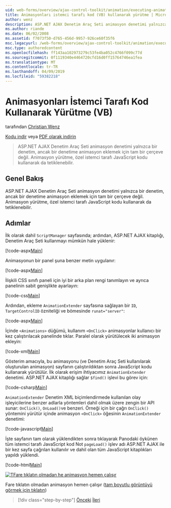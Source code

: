 ```yaml
---
uid: web-forms/overview/ajax-control-toolkit/animation/executing-animations-using-client-side-code-vb
title: Animasyonları istemci tarafı kod (VB) kullanarak yürütme | Microsoft Docs
author: wenz
description: ASP.NET AJAX Denetim Araç Seti animasyon denetimi yalnızca bir denetim, ancak bir denetime animasyon eklemek için tam bir çerçeve değil. Animasyon yürütme...
ms.author: riande
ms.date: 06/02/2008
ms.assetid: f7073f50-d765-456d-9957-926ce60f35f6
msc.legacyurl: /web-forms/overview/ajax-control-toolkit/animation/executing-animations-using-client-side-code-vb
msc.type: authoredcontent
ms.openlocfilehash: ff143aa102973279c53fe4ba052c4766f099c77d
ms.sourcegitcommit: 0f1119340e4464720cfd16d0ff15764746ea1fea
ms.translationtype: MT
ms.contentlocale: tr-TR
ms.lasthandoff: 04/09/2019
ms.locfileid: "59382218"
---
```

# <a name="executing-animations-using-client-side-code-vb"></a>Animasyonları İstemci Tarafı Kod Kullanarak Yürütme (VB)

tarafından [Christian Wenz](https://github.com/wenz)

[Kodu indir](http://download.microsoft.com/download/f/9/a/f9a26acd-8df4-4484-8a18-199e4598f411/Animation10.vb.zip) veya [PDF olarak indirin](http://download.microsoft.com/download/6/7/1/6718d452-ff89-4d3f-a90e-c74ec2d636a3/animation10VB.pdf)

> ASP.NET AJAX Denetim Araç Seti animasyon denetimi yalnızca bir denetim, ancak bir denetime animasyon eklemek için tam bir çerçeve değil. Animasyon yürütme, özel istemci tarafı JavaScript kodu kullanarak da tetiklenebilir.


## <a name="overview"></a>Genel Bakış

ASP.NET AJAX Denetim Araç Seti animasyon denetimi yalnızca bir denetim, ancak bir denetime animasyon eklemek için tam bir çerçeve değil. Animasyon yürütme, özel istemci tarafı JavaScript kodu kullanarak da tetiklenebilir.

## <a name="steps"></a>Adımlar

İlk olarak dahil `ScriptManager` sayfasında; ardından, ASP.NET AJAX kitaplığı, Denetim Araç Seti kullanmayı mümkün hale yüklenir:

[!code-aspx[Main](executing-animations-using-client-side-code-vb/samples/sample1.aspx)]

Animasyonun bir panel şuna benzer metin uygulanır:

[!code-aspx[Main](executing-animations-using-client-side-code-vb/samples/sample2.aspx)]

İlişkili CSS sınıfı paneli için iyi bir arka plan rengi tanımlayın ve ayrıca panelinin sabit genişlikte ayarlayın:

[!code-css[Main](executing-animations-using-client-side-code-vb/samples/sample3.css)]

Ardından, ekleme `AnimationExtender` sayfasına sağlayan bir `ID`, `TargetControlID` özniteliği ve bömesinde `runat="server"`:

[!code-aspx[Main](executing-animations-using-client-side-code-vb/samples/sample4.aspx)]

İçinde `<Animations>` düğümü, kullanım `<OnClick>` animasyonlar kullanıcı bir kez çalıştırılacak panelinde tıklar. Paralel olarak yürütülecek iki animasyon ekleyin:

[!code-xml[Main](executing-animations-using-client-side-code-vb/samples/sample5.xml)]

Gösterim amacıyla, bu animasyonu (ve Denetim Araç Seti kullanılarak oluşturulan animasyon) sayfanın çalıştırıldıktan sonra JavaScript kodu kullanarak yürütülür. İlk olarak erişim ihtiyacımız `AnimationExtender` denetimi. ASP.NET AJAX kitaplığı sağlar `$find()` işlevi bu görev için:

[!code-csharp[Main](executing-animations-using-client-side-code-vb/samples/sample6.cs)]

`AnimationExtender` Denetim XML biçimlendirmede kullanılan olay işleyicilerine benzer adlarla yöntemleri dahil olmak üzere zengin bir API sunar: `OnClick()`, `OnLoad()`ve benzeri. Örneği için bir çağrı `OnClick()` yöntemini yürütür içinde animasyon `<OnClick>` öğesinin `AnimationExtender` denetimi:

[!code-javascript[Main](executing-animations-using-client-side-code-vb/samples/sample7.js)]

İşte sayfanın tam olarak yüklendikten sonra tıklayarak Panodaki öykünen tüm istemci tarafı JavaScript kod Not `pageLoad()` işlev adı ASP.NET AJAX ile bir kez sayfa çağrılan kullanılır ve dahil olan tüm JavaScript kitaplıkları yapıldı yüklendi.

[!code-html[Main](executing-animations-using-client-side-code-vb/samples/sample8.html)]


[![TFare tıklatın olmadan he animasyon hemen çalışır](executing-animations-using-client-side-code-vb/_static/image2.png)](executing-animations-using-client-side-code-vb/_static/image1.png)

Fare tıklatın olmadan animasyon hemen çalışır ([tam boyutlu görüntüyü görmek için tıklatın](executing-animations-using-client-side-code-vb/_static/image3.png))

> [!div class="step-by-step"]
> [Önceki](modifying-animations-from-the-server-side-vb.md)
> [İleri](changing-an-animation-using-client-side-code-vb.md)
